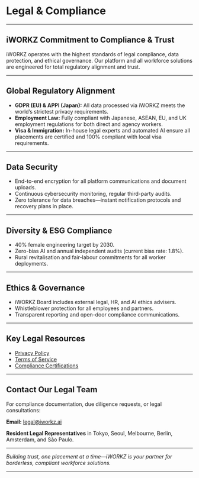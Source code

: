 # Legal & Compliance

---

## iWORKZ Commitment to Compliance & Trust

iWORKZ operates with the highest standards of legal compliance, data protection, and ethical governance. Our platform and all workforce solutions are engineered for total regulatory alignment and trust.

---

## Global Regulatory Alignment

- **GDPR (EU) & APPI (Japan):** All data processed via iWORKZ meets the world’s strictest privacy requirements.
- **Employment Law:** Fully compliant with Japanese, ASEAN, EU, and UK employment regulations for both direct and agency workers.
- **Visa & Immigration:** In-house legal experts and automated AI ensure all placements are certified and 100% compliant with local visa requirements.

---

## Data Security

- End-to-end encryption for all platform communications and document uploads.
- Continuous cybersecurity monitoring, regular third-party audits.
- Zero tolerance for data breaches—instant notification protocols and recovery plans in place.

---

## Diversity & ESG Compliance

- 40% female engineering target by 2030.
- Zero-bias AI and annual independent audits (current bias rate: 1.8%).
- Rural revitalisation and fair-labour commitments for all worker deployments.

---

## Ethics & Governance

- iWORKZ Board includes external legal, HR, and AI ethics advisers.
- Whistleblower protection for all employees and partners.
- Transparent reporting and open-door compliance communications.

---

## Key Legal Resources

- [Privacy Policy](/legal/privacy_policy_iworkz_2025.pdf)
- [Terms of Service](/legal/terms_of_service_iworkz_2025.pdf)
- [Compliance Certifications](/legal/iworkz_certifications.pdf)

---

## Contact Our Legal Team

For compliance documentation, due diligence requests, or legal consultations:

**Email:** legal@iworkz.ai

**Resident Legal Representatives** in Tokyo, Seoul, Melbourne, Berlin, Amsterdam, and São Paulo.

---

*Building trust, one placement at a time—iWORKZ is your partner for borderless, compliant workforce solutions.*

---
